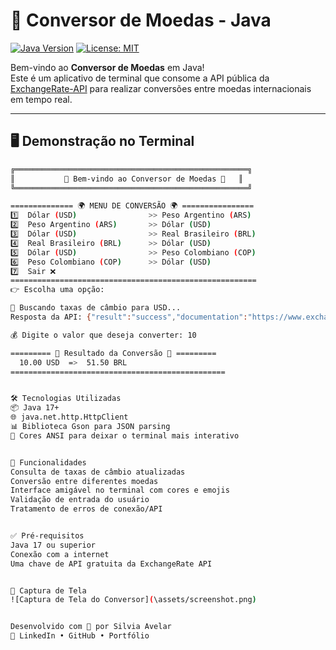 # 💱 Conversor de Moedas - Java

[![Java Version](https://img.shields.io/badge/Java-17%2B-%23ED8B00?style=for-the-badge&logo=openjdk)](https://openjdk.java.net/)
[![License: MIT](https://img.shields.io/badge/License-MIT-yellow.svg?style=for-the-badge)](https://opensource.org/licenses/MIT)

Bem-vindo ao **Conversor de Moedas** em Java!  
Este é um aplicativo de terminal que consome a API pública da [ExchangeRate-API](https://www.exchangerate-api.com/) para realizar conversões entre moedas internacionais em tempo real.

---

## 🖥️ Demonstração no Terminal

```bash
╔════════════════════════════════════════════════════╗
║           💱 Bem-vindo ao Conversor de Moedas 💱   ║
╚════════════════════════════════════════════════════╝

============== 🌍 MENU DE CONVERSÃO 🌍 ================
1️⃣  Dólar (USD)                >> Peso Argentino (ARS)
2️⃣  Peso Argentino (ARS)       >> Dólar (USD)
3️⃣  Dólar (USD)                >> Real Brasileiro (BRL)
4️⃣  Real Brasileiro (BRL)      >> Dólar (USD)
5️⃣  Dólar (USD)                >> Peso Colombiano (COP)
6️⃣  Peso Colombiano (COP)      >> Dólar (USD)
7️⃣  Sair ❌ 
=======================================================
👉 Escolha uma opção:

🔄 Buscando taxas de câmbio para USD...
Resposta da API: {"result":"success","documentation":"https://www.exchangerate-api.com/docs","terms_of_use":"https://www.exchangerate-api.com/terms","base_code":"USD","conversion_rates":{"USD":1,"BRL":5.15,"ARS":880.50,"COP":3920.75}}

💰 Digite o valor que deseja converter: 10

========= 💱 Resultado da Conversão 💱 =========
  10.00 USD  =>  51.50 BRL
================================================


🛠️ Tecnologias Utilizadas
📦 Java 17+
🌐 java.net.http.HttpClient
📊 Biblioteca Gson para JSON parsing
🎨 Cores ANSI para deixar o terminal mais interativo


📌 Funcionalidades
Consulta de taxas de câmbio atualizadas
Conversão entre diferentes moedas
Interface amigável no terminal com cores e emojis
Validação de entrada do usuário
Tratamento de erros de conexão/API


✅ Pré-requisitos
Java 17 ou superior
Conexão com a internet
Uma chave de API gratuita da ExchangeRate API


📸 Captura de Tela
![Captura de Tela do Conversor](\assets/screenshot.png)


Desenvolvido com 💙 por Silvia Avelar
🔗 LinkedIn • GitHub • Portfólio
